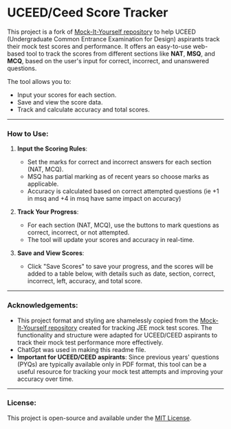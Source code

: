 # UCEED/Ceed Score Tracker

This project is a fork of [Mock-It-Yourself repository](https://github.com/krishiv1545/Mock-It-Yourself/) to help UCEED (Undergraduate Common Entrance Examination for Design) aspirants track their mock test scores and performance. It offers an easy-to-use web-based tool to track the scores from different sections like **NAT**, **MSQ**, and **MCQ**, based on the user's input for correct, incorrect, and unanswered questions.

The tool allows you to:
- Input your scores for each section.
- Save and view the score data.
- Track and calculate accuracy and total scores.

---

### How to Use:

1. **Input the Scoring Rules**:
   - Set the marks for correct and incorrect answers for each section (NAT, MCQ).
   - MSQ has partial marking as of recent years so choose marks as applicable.
   - Accuracy is calculated based on correct attempted questions (ie +1 in msq and +4 in msq have same impact on accuracy)

2. **Track Your Progress**:
   - For each section (NAT, MCQ), use the buttons to mark questions as correct, incorrect, or not attempted.
   - The tool will update your scores and accuracy in real-time.

3. **Save and View Scores**:
   - Click "Save Scores" to save your progress, and the scores will be added to a table below, with details such as date, section, correct, incorrect, left, accuracy, and total score.
   
---

### Acknowledgements:

- This project format and styling are shamelessly copied from the [Mock-It-Yourself repository](https://github.com/krishiv1545/Mock-It-Yourself/) created for tracking JEE mock test scores. The functionality and structure were adapted for UCEED/CEED aspirants to track their mock test performance more effectively. 
- ChatGpt was used in making this readme file.
- **Important for UCEED/CEED aspirants**: Since previous years' questions (PYQs) are typically available only in PDF format, this tool can be a useful resource for tracking your mock test attempts and improving your accuracy over time. 

---

### License:
This project is open-source and available under the [MIT License](LICENSE).
